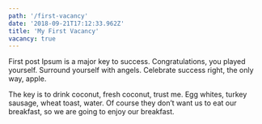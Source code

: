 ```yaml
---
path: '/first-vacancy'
date: '2018-09-21T17:12:33.962Z'
title: 'My First Vacancy'
vacancy: true
---
```


First post Ipsum is a major key to success. Congratulations, you played yourself. Surround yourself with angels. Celebrate success right, the only way, apple.

The key is to drink coconut, fresh coconut, trust me. Egg whites, turkey sausage, wheat toast, water. Of course they don’t want us to eat our breakfast, so we are going to enjoy our breakfast.
